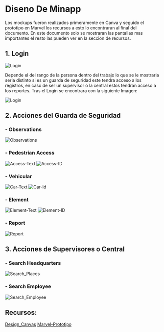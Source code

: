 # Diseno De Minapp
Los mockups fueron realizados primeramente en Canva y seguido el prototipo en Marvel los recursos a esto lo encontraran al final del documento. En este documento solo se mostraran las pantallas mas importantes el resto las pueden ver en la seccion de recursos. 

## 1. Login

![Login](../Img/Login.png)

Depende el del rango de la persona dentro del trabajo lo que se le mostraria seria distinto si es un guarda de seguridad este tendra acceso a los registros, en caso de ser un supervisor o la central estos tendran acceso a los reportes.
Tras el Login se encontrara con la siguiente Imagen:

![Login](../Img/Home_Screen.png)
## 2. Acciones del Guarda de Seguridad

  ### - Observations
  ![Observations](../Img/Observations.png)
  ### - Pedestrian Access
  ![Access-Text](../Img/Access_Text.png)
  ![Access-ID](../Img/Access_Id.png)
  ### - Vehicular
  ![Car-Text](../Img/Car_Text.png)
  ![Car-Id](../Img/Car_Id.png)
  ### - Element
  ![Element-Text](../Img/Elem_Text.png)
  ![Element-ID](../Img/Elem_Id.png)
  ### - Report
  ![Report](../Img/Report.png)

## 3. Acciones de Supervisores o Central
  ### - Search Headquarters
  ![Search_Places](../Img/Search_Place.png)
  ### - Search Employee
  ![Search_Employee](../Img/Search_employee.png)

## Recursos:

[Design_Canvas](https://www.canva.com/design/DAGDz1qTpTM/9IeqHv_WUc76YYqTC1fo3A/view?mode=prototype)
[Marvel-Prototipo](https://marvelapp.com/prototype/10caei9h)
